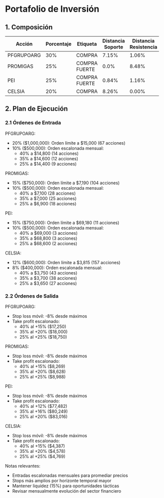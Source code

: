# Portafolio de Inversión

## 1. Composición

| Acción | Porcentaje | Etiqueta | Distancia Soporte | Distancia Resistencia |
|--------|------------|----------|-------------------|----------------------|
| PFGRUPOARG | 30% | COMPRA | 7.15% | 1.06% |
| PROMIGAS | 25% | COMPRA FUERTE | 0.0% | 8.48% |
| PEI | 25% | COMPRA FUERTE | 0.84% | 1.16% |
| CELSIA | 20% | COMPRA | 8.26% | 0.00% |

## 2. Plan de Ejecución

### 2.1 Órdenes de Entrada

PFGRUPOARG:
- 20% ($1,000,000): Orden límite a $15,000 (67 acciones)
- 10% ($500,000): Orden escalonada mensual:
  * 40% a $14,800 (14 acciones)
  * 35% a $14,600 (12 acciones)
  * 25% a $14,400 (9 acciones)

PROMIGAS:
- 15% ($750,000): Orden límite a $7,190 (104 acciones)
- 10% ($500,000): Orden escalonada mensual:
  * 40% a $7,100 (28 acciones)
  * 35% a $7,000 (25 acciones)
  * 25% a $6,900 (18 acciones)

PEI:
- 15% ($750,000): Orden límite a $69,180 (11 acciones)
- 10% ($500,000): Orden escalonada mensual:
  * 40% a $69,000 (3 acciones)
  * 35% a $68,800 (3 acciones)
  * 25% a $68,600 (2 acciones)

CELSIA:
- 12% ($600,000): Orden límite a $3,815 (157 acciones)
- 8% ($400,000): Orden escalonada mensual:
  * 40% a $3,750 (43 acciones)
  * 35% a $3,700 (38 acciones)
  * 25% a $3,650 (27 acciones)

### 2.2 Órdenes de Salida

PFGRUPOARG:
- Stop loss móvil: -8% desde máximos
- Take profit escalonado:
  * 40% al +15% ($17,250)
  * 35% al +20% ($18,000)
  * 25% al +25% ($18,750)

PROMIGAS:
- Stop loss móvil: -8% desde máximos
- Take profit escalonado:
  * 40% al +15% ($8,269)
  * 35% al +20% ($8,628)
  * 25% al +25% ($8,988)

PEI:
- Stop loss móvil: -8% desde máximos
- Take profit escalonado:
  * 40% al +12% ($77,482)
  * 35% al +16% ($80,249)
  * 25% al +20% ($83,016)

CELSIA:
- Stop loss móvil: -8% desde máximos
- Take profit escalonado:
  * 40% al +15% ($4,387)
  * 35% al +20% ($4,578)
  * 25% al +25% ($4,769)

Notas relevantes:
- Entradas escalonadas mensuales para promediar precios
- Stops más amplios por horizonte temporal mayor
- Mantener liquidez (15%) para oportunidades tácticas
- Revisar mensualmente evolución del sector financiero 
